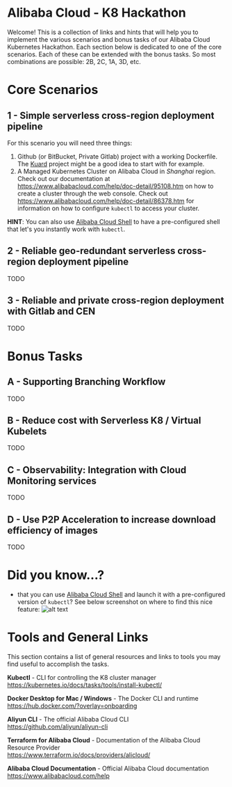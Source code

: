 # Alibaba Cloud - K8 Hackathon
Welcome! This is a collection of links and hints that will help you to implement the various scenarios and bonus tasks of our Alibaba Cloud Kubernetes Hackathon. 
Each section below is dedicated to one of the core scenarios. Each of these can be extended with the bonus tasks.
So most combinations are possible: 2B, 2C, 1A, 3D, etc.

# Core Scenarios
## 1 - Simple serverless cross-region deployment pipeline
For this scenario you will need three things:
1. Github (or BitBucket, Private Gitlab) project with a working Dockerfile. The [Kuard](https://github.com/kubernetes-up-and-running/kuard) project might be a good idea to start with for example. 
2. A Managed Kubernetes Cluster on Alibaba Cloud in *Shanghai* region. Check out our documentation at https://www.alibabacloud.com/help/doc-detail/95108.htm on how to create a cluster through the web console. Check out https://www.alibabacloud.com/help/doc-detail/86378.htm for information on how to configure `kubectl` to access your cluster. 

**HINT**: You can also use [Alibaba Cloud Shell](https://www.alibabacloud.com/help/doc-detail/90256.htm) to have a pre-configured shell that let's you instantly work with `kubectl`. 

## 2 - Reliable geo-redundant serverless cross-region deployment pipeline
TODO
## 3 - Reliable and private cross-region deployment with Gitlab and CEN
TODO

# Bonus Tasks
## A - Supporting Branching Workflow
TODO
## B - Reduce cost with Serverless K8 / Virtual Kubelets
TODO
## C - Observability: Integration with Cloud Monitoring services
TODO
## D - Use P2P Acceleration to increase download efficiency of images
TODO

# Did you know...?
- that you can use [Alibaba Cloud Shell](https://www.alibabacloud.com/help/doc-detail/90256.htm) and launch it with a pre-configured version of `kubectl`? See below screenshot on where to find this nice feature:
![alt text](https://github.com/arafato/hackathon-k8/raw/master/imgk8-cloudshell.png "Cloud Shell")

# Tools and General Links
This section contains a list of general resources and links to tools you may find useful to accomplish the tasks.

**Kubectl** - CLI for controlling the K8 cluster manager<br>
https://kubernetes.io/docs/tasks/tools/install-kubectl/

**Docker Desktop for Mac / Windows** - The Docker CLI and runtime<br>
https://hub.docker.com/?overlay=onboarding

**Aliyun CLI** - The official Alibaba Cloud CLI<br>
https://github.com/aliyun/aliyun-cli

**Terraform for Alibaba Cloud** - Documentation of the Alibaba Cloud Resource Provider<br> 
https://www.terraform.io/docs/providers/alicloud/

**Alibaba Cloud Documentation** - Official Alibaba Cloud documentation<br>
https://www.alibabacloud.com/help

